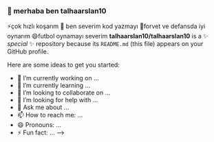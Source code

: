 ###  👋 merhaba ben talhaarslan10
⚡çok hızlı koşarım
🌱 ben severim kod yazmayı
🌱forvet ve defansda iyi oynarım
😄futbol oynamayı severim
**talhaarslan10/talhaarslan10** is a ✨ _special_ ✨ repository because its `README.md` (this file) appears on your GitHub profile.

Here are some ideas to get you started:

- 🔭 I’m currently working on ...
- 🌱 I’m currently learning ...
- 👯 I’m looking to collaborate on ...
- 🤔 I’m looking for help with ...
- 💬 Ask me about ...
- 📫 How to reach me: ...
- 😄 Pronouns: ...
- ⚡ Fun fact: ...
-->
